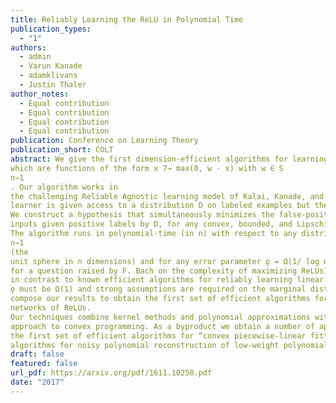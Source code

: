```yaml
---
title: Reliably Learning the ReLU in Polynomial Time
publication_types:
  - "1"
authors:
  - admin
  - Varun Kanade
  - adamklivans
  - Justin Thaler
author_notes:
  - Equal contribution
  - Equal contribution
  - Equal contribution
  - Equal contribution
publication: Conference on Learning Theory
publication_short: COLT
abstract: We give the first dimension-efficient algorithms for learning Rectified Linear Units (ReLUs),
which are functions of the form x 7→ max(0, w · x) with w ∈ S
n−1
. Our algorithm works in
the challenging Reliable Agnostic learning model of Kalai, Kanade, and Mansour [18] where the
learner is given access to a distribution D on labeled examples but the labeling may be arbitrary.
We construct a hypothesis that simultaneously minimizes the false-positive rate and the loss on
inputs given positive labels by D, for any convex, bounded, and Lipschitz loss function.
The algorithm runs in polynomial-time (in n) with respect to any distribution on S
n−1
(the
unit sphere in n dimensions) and for any error parameter ǫ = Ω(1/ log n) (this yields a PTAS
for a question raised by F. Bach on the complexity of maximizing ReLUs). These results are
in contrast to known efficient algorithms for reliably learning linear threshold functions, where
ǫ must be Ω(1) and strong assumptions are required on the marginal distribution. We can
compose our results to obtain the first set of efficient algorithms for learning constant-depth
networks of ReLUs.
Our techniques combine kernel methods and polynomial approximations with a “dual-loss”
approach to convex programming. As a byproduct we obtain a number of applications including
the first set of efficient algorithms for “convex piecewise-linear fitting” and the first efficient
algorithms for noisy polynomial reconstruction of low-weight polynomials on the unit sphere.
draft: false
featured: false
url_pdf: https://arxiv.org/pdf/1611.10258.pdf
date: "2017"
---
```

